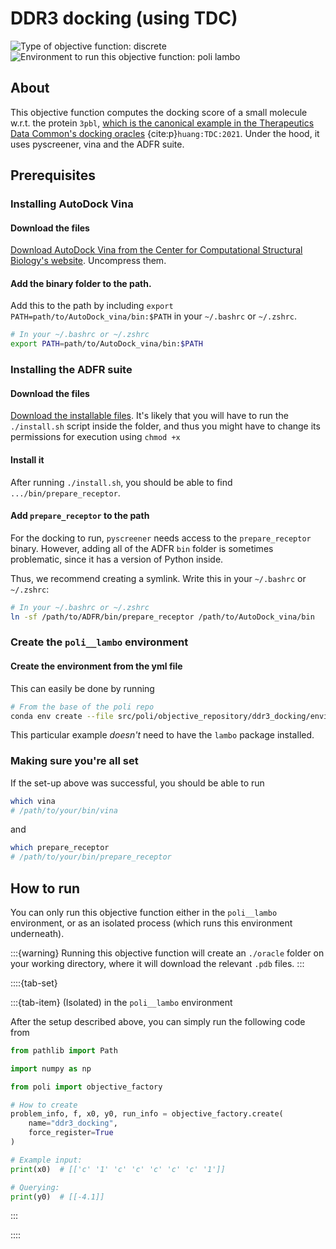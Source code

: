 # DDR3 docking (using TDC)

![Type of objective function: discrete](https://img.shields.io/badge/Type-discrete_inputs-blue)
![Environment to run this objective function: poli lambo](https://img.shields.io/badge/Environment-poli____lambo-teal
)

## About

This objective function computes the docking score of a small molecule w.r.t. the protein `3pbl`, [which is the canonical example in the Therapeutics Data Common's docking oracles](https://tdcommons.ai/functions/oracles/#docking-scores) {cite:p}`huang:TDC:2021`. Under the hood, it uses pyscreener, vina and the ADFR suite.

## Prerequisites

### Installing AutoDock Vina

#### Download the files

[Download AutoDock Vina from the Center for Computational Structural Biology's website](https://vina.scripps.edu/downloads/). Uncompress them.

#### Add the binary folder to the path.

Add this to the path by including `export PATH=path/to/AutoDock_vina/bin:$PATH` in your `~/.bashrc` or `~/.zshrc`.

```bash
# In your ~/.bashrc or ~/.zshrc
export PATH=path/to/AutoDock_vina/bin:$PATH
```

### Installing the ADFR suite

#### Download the files

[Download the installable files](https://ccsb.scripps.edu/adfr/downloads/). It's likely that you will have to run the `./install.sh` script inside the folder, and thus you might have to change its permissions for execution using `chmod +x`

#### Install it

After running `./install.sh`, you should be able to find `.../bin/prepare_receptor`.

#### Add `prepare_receptor` to the path

For the docking to run, `pyscreener` needs access to the `prepare_receptor` binary. However, adding all of the ADFR `bin` folder is sometimes problematic, since it has a version of Python inside.

Thus, we recommend creating a symlink. Write this in your `~/.bashrc` or `~/.zshrc`:

```bash
# In your ~/.bashrc or ~/.zshrc
ln -sf /path/to/ADFR/bin/prepare_receptor /path/to/AutoDock_vina/bin
```

### Create the `poli__lambo` environment

#### Create the environment from the yml file

This can easily be done by running

```bash
# From the base of the poli repo
conda env create --file src/poli/objective_repository/ddr3_docking/environment.yml
```

This particular example _doesn't_ need to have the `lambo` package installed.

### Making sure you're all set

If the set-up above was successful, you should be able to run

```bash
which vina
# /path/to/your/bin/vina
```

and

```bash
which prepare_receptor
# /path/to/your/bin/prepare_receptor
```

## How to run

You can only run this objective function either in the `poli__lambo` environment, or as an isolated process (which runs this environment underneath).

:::{warning}
Running this objective function will create an `./oracle` folder on your working directory, where it will download the relevant `.pdb` files.
:::

::::{tab-set}

:::{tab-item} (Isolated) in the `poli__lambo` environment

After the setup described above, you can simply run the following code from 

```python
from pathlib import Path

import numpy as np

from poli import objective_factory

# How to create
problem_info, f, x0, y0, run_info = objective_factory.create(
    name="ddr3_docking",
    force_register=True
)

# Example input:
print(x0)  # [['c' '1' 'c' 'c' 'c' 'c' 'c' '1']]

# Querying:
print(y0)  # [[-4.1]]
```

:::

::::

<!-- ## References

:::{bibliography}
:style: alpha

::: -->